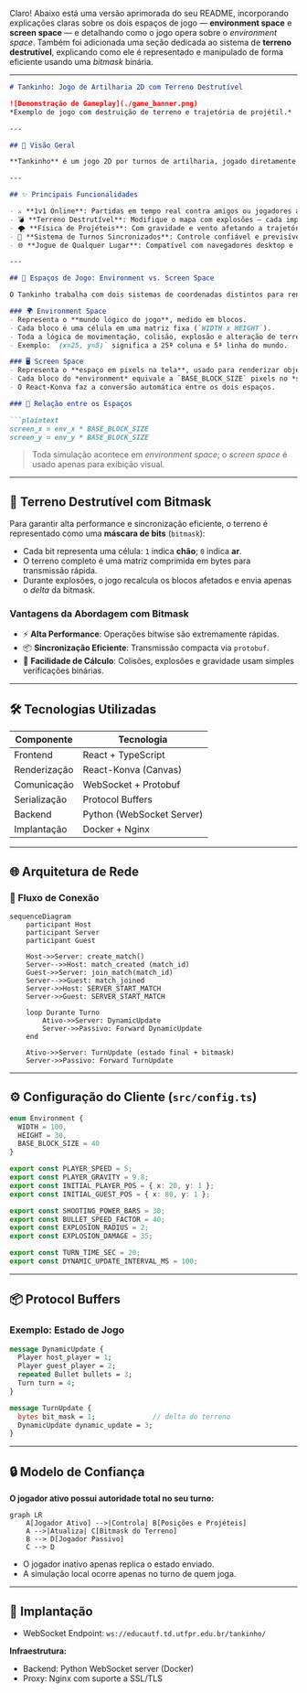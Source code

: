 Claro! Abaixo está uma versão aprimorada do seu README, incorporando explicações claras sobre os dois espaços de jogo — **environment space** e **screen space** — e detalhando como o jogo opera sobre o *environment space*. Também foi adicionada uma seção dedicada ao sistema de **terreno destrutível**, explicando como ele é representado e manipulado de forma eficiente usando uma *bitmask* binária.

---

````markdown
# Tankinho: Jogo de Artilharia 2D com Terreno Destrutível

![Demonstração de Gameplay](./game_banner.png)  
*Exemplo de jogo com destruição de terreno e trajetória de projétil.*

---

## 🎯 Visão Geral

**Tankinho** é um jogo 2D por turnos de artilharia, jogado diretamente no navegador. Dois jogadores se enfrentam em combates estratégicos, onde cada tiro pode alterar o terreno, abrir caminhos ou eliminar obstáculos. O jogo é inspirado em clássicos como *Worms* e *ShellShock*, combinando física realista com mapas totalmente destrutíveis.

---

## ✨ Principais Funcionalidades

- ⚔️ **1v1 Online**: Partidas em tempo real contra amigos ou jogadores aleatórios.
- 💣 **Terreno Destrutível**: Modifique o mapa com explosões — cada impacto altera a topografia do jogo.
- 🌪️ **Física de Projéteis**: Com gravidade e vento afetando a trajetória.
- 🔁 **Sistema de Turnos Sincronizados**: Controle confiável e previsível do jogo.
- 🌐 **Jogue de Qualquer Lugar**: Compatível com navegadores desktop e mobile.

---

## 🧭 Espaços de Jogo: Environment vs. Screen Space

O Tankinho trabalha com dois sistemas de coordenadas distintos para renderização e lógica de jogo:

### 🌍 Environment Space
- Representa o **mundo lógico do jogo**, medido em blocos.
- Cada bloco é uma célula em uma matriz fixa (`WIDTH x HEIGHT`).
- Toda a lógica de movimentação, colisão, explosão e alteração de terreno ocorre nesse espaço.
- Exemplo: `(x=25, y=5)` significa a 25ª coluna e 5ª linha do mundo.

### 🖥️ Screen Space
- Representa o **espaço em pixels na tela**, usado para renderizar objetos no canvas.
- Cada bloco do *environment* equivale a `BASE_BLOCK_SIZE` pixels no *screen space*.
- O React-Konva faz a conversão automática entre os dois espaços.

### 🔁 Relação entre os Espaços

```plaintext
screen_x = env_x * BASE_BLOCK_SIZE
screen_y = env_y * BASE_BLOCK_SIZE
````

> Toda simulação acontece em *environment space*; o *screen space* é usado apenas para exibição visual.

---

## 🧨 Terreno Destrutível com Bitmask

Para garantir alta performance e sincronização eficiente, o terreno é representado como uma **máscara de bits** (`bitmask`):

* Cada bit representa uma célula: `1` indica **chão**; `0` indica **ar**.
* O terreno completo é uma matriz comprimida em bytes para transmissão rápida.
* Durante explosões, o jogo recalcula os blocos afetados e envia apenas o *delta* da bitmask.

### Vantagens da Abordagem com Bitmask

* ⚡ **Alta Performance**: Operações bitwise são extremamente rápidas.
* 📦 **Sincronização Eficiente**: Transmissão compacta via `protobuf`.
* 🧮 **Facilidade de Cálculo**: Colisões, explosões e gravidade usam simples verificações binárias.

---

## 🛠 Tecnologias Utilizadas

| Componente   | Tecnologia                |
| ------------ | ------------------------- |
| Frontend     | React + TypeScript        |
| Renderização | React-Konva (Canvas)      |
| Comunicação  | WebSocket + Protobuf      |
| Serialização | Protocol Buffers          |
| Backend      | Python (WebSocket Server) |
| Implantação  | Docker + Nginx            |

---

## 🌐 Arquitetura de Rede

### 🔌 Fluxo de Conexão

```mermaid
sequenceDiagram
    participant Host
    participant Server
    participant Guest

    Host->>Server: create_match()
    Server-->>Host: match_created (match_id)
    Guest->>Server: join_match(match_id)
    Server-->>Guest: match_joined
    Server->>Host: SERVER_START_MATCH
    Server->>Guest: SERVER_START_MATCH

    loop Durante Turno
        Ativo->>Server: DynamicUpdate
        Server->>Passivo: Forward DynamicUpdate
    end

    Ativo->>Server: TurnUpdate (estado final + bitmask)
    Server->>Passivo: Forward TurnUpdate
```

---

## ⚙️ Configuração do Cliente (`src/config.ts`)

```ts
enum Environment {
  WIDTH = 100,
  HEIGHT = 30,
  BASE_BLOCK_SIZE = 40
}

export const PLAYER_SPEED = 5;
export const PLAYER_GRAVITY = 9.8;
export const INITIAL_PLAYER_POS = { x: 20, y: 1 };
export const INITIAL_GUEST_POS = { x: 80, y: 1 };

export const SHOOTING_POWER_BARS = 30;
export const BULLET_SPEED_FACTOR = 40;
export const EXPLOSION_RADIUS = 2;
export const EXPLOSION_DAMAGE = 35;

export const TURN_TIME_SEC = 20;
export const DYNAMIC_UPDATE_INTERVAL_MS = 100;
```

---

## 📦 Protocol Buffers

### Exemplo: Estado de Jogo

```proto
message DynamicUpdate {
  Player host_player = 1;
  Player guest_player = 2;
  repeated Bullet bullets = 3;
  Turn turn = 4;
}

message TurnUpdate {
  bytes bit_mask = 1;              // delta do terreno
  DynamicUpdate dynamic_update = 3;
}
```

---

## 🔒 Modelo de Confiança

**O jogador ativo possui autoridade total no seu turno:**

```mermaid
graph LR
    A[Jogador Ativo] -->|Controla| B[Posições e Projéteis]
    A -->|Atualiza| C[Bitmask do Terreno]
    B --> D[Jogador Passivo]
    C --> D
```

* O jogador inativo apenas replica o estado enviado.
* A simulação local ocorre apenas no turno de quem joga.

---

## 🚀 Implantação

* WebSocket Endpoint: `ws://educautf.td.utfpr.edu.br/tankinho/`

**Infraestrutura:**

* Backend: Python WebSocket server (Docker)
* Proxy: Nginx com suporte a SSL/TLS


